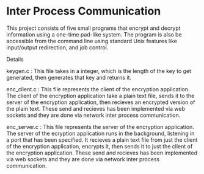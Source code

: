 # Inter Process Communication 

This project consists of five small programs that encrypt and decrypt information using a one-time pad-like system. The program is also be accessible from the command line using standard Unix features like input/output redirection, and job control. 

Details 

keygen.c : This file takes in a integer, which is the length of the key to get generated, then generates that key and returns it. 

enc_client.c : This file represents the client of the encryption application. The client of the encryption application take a plain text file, sends it to the server of the encryption application, then recieves an encrypted version of the plain text. These send and recieves has been implemented via web sockets and they are done via network inter process communication. 

enc_server.c : This file represents the server of the encryption application. The server of the ecryption application runs in the background, listening in a port that has been specified. It recieves a plain text file from just the client of the encryption application, encrypts it, then sends it to just the client of the encryption application. These send and recieves has been implemented via web sockets and they are done via network inter process communication. 



